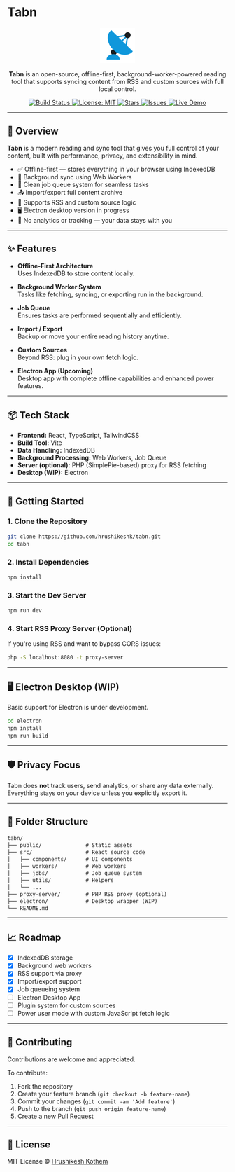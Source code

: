 # Tabn

<p align="center">
  <img src="public/logo.png" alt="Tabn Logo" width="80" />
</p>

<p align="center">
  <strong>Tabn</strong> is an open-source, offline-first, background-worker-powered reading tool that supports syncing content from RSS and custom sources with full local control.
</p>

<p align="center">
  <a href="https://github.com/hrushikeshkothem/tech-abn/">
    <img alt="Build Status" src="https://img.shields.io/github/actions/workflow/status/hrushikeshkothem/tech-abn/deploy.yml?branch=main" />
  </a>
  <a href="https://github.com/hrushikeshkothem/tech-abn/">
    <img alt="License: MIT" src="https://img.shields.io/badge/license-MIT-green.svg" />
  </a>
  <a href="https://github.com/hrushikeshkothem/tech-abn/">
    <img alt="Stars" src="https://img.shields.io/github/stars/hrushikeshkothem/tech-abn?style=social" />
  </a>
  <a href="https://github.com/hrushikeshkothem/tech-abn/">
    <img alt="Issues" src="https://img.shields.io/github/issues/hrushikeshkothem/tech-abn" />
  </a>
  <a href="https://tabn.hrushispace.com" target="_blank">
    <img alt="Live Demo" src="https://img.shields.io/badge/demo-live-blue?logo=firefox-browser" />
  </a>
</p>

---

## 🌟 Overview

**Tabn** is a modern reading and sync tool that gives you full control of your content, built with performance, privacy, and extensibility in mind.

- ✅ Offline-first — stores everything in your browser using IndexedDB
- 🔄 Background sync using Web Workers
- 🧵 Clean job queue system for seamless tasks
- 📤 Import/export full content archive
- 🔌 Supports RSS and custom source logic
- 🖥 Electron desktop version in progress
- 🔐 No analytics or tracking — your data stays with you

---

## ✨ Features

- **Offline-First Architecture**  
  Uses IndexedDB to store content locally.

- **Background Worker System**  
  Tasks like fetching, syncing, or exporting run in the background.

- **Job Queue**  
  Ensures tasks are performed sequentially and efficiently.

- **Import / Export**  
  Backup or move your entire reading history anytime.

- **Custom Sources**  
  Beyond RSS: plug in your own fetch logic.

- **Electron App (Upcoming)**  
  Desktop app with complete offline capabilities and enhanced power features.

---

## 📦 Tech Stack

- **Frontend:** React, TypeScript, TailwindCSS  
- **Build Tool:** Vite  
- **Data Handling:** IndexedDB  
- **Background Processing:** Web Workers, Job Queue  
- **Server (optional):** PHP (SimplePie-based) proxy for RSS fetching  
- **Desktop (WIP):** Electron

---

## 🚀 Getting Started

### 1. Clone the Repository

```bash
git clone https://github.com/hrushikeshk/tabn.git
cd tabn
```

### 2. Install Dependencies

```bash
npm install
```

### 3. Start the Dev Server

```bash
npm run dev
```

### 4. Start RSS Proxy Server (Optional)

If you're using RSS and want to bypass CORS issues:

```bash
php -S localhost:8080 -t proxy-server
```

---

## 🖥 Electron Desktop (WIP)

Basic support for Electron is under development.

```bash
cd electron
npm install
npm run build
```

---

## 🛡 Privacy Focus

Tabn does **not** track users, send analytics, or share any data externally.  
Everything stays on your device unless you explicitly export it.

---

## 📁 Folder Structure

```
tabn/
├── public/              # Static assets
├── src/                 # React source code
│   ├── components/      # UI components
│   ├── workers/         # Web workers
│   ├── jobs/            # Job queue system
│   ├── utils/           # Helpers
│   └── ...
├── proxy-server/        # PHP RSS proxy (optional)
├── electron/            # Desktop wrapper (WIP)
└── README.md
```

---

## 📈 Roadmap

- [x] IndexedDB storage
- [x] Background web workers
- [x] RSS support via proxy
- [x] Import/export support
- [x] Job queueing system
- [ ] Electron Desktop App
- [ ] Plugin system for custom sources
- [ ] Power user mode with custom JavaScript fetch logic

---

## 🤝 Contributing

Contributions are welcome and appreciated.

To contribute:

1. Fork the repository
2. Create your feature branch (`git checkout -b feature-name`)
3. Commit your changes (`git commit -am 'Add feature'`)
4. Push to the branch (`git push origin feature-name`)
5. Create a new Pull Request

---

## 📄 License

MIT License © [Hrushikesh Kothem](https://github.com/hrushikeshkothem)